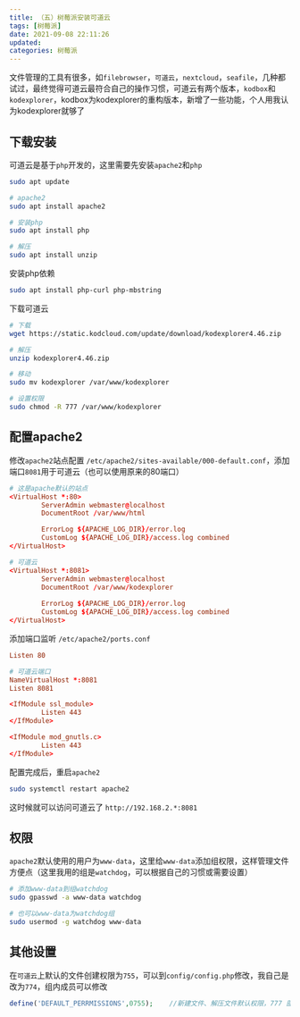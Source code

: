 ```yaml
---
title: （五）树莓派安装可道云
tags: [树莓派]
date: 2021-09-08 22:11:26
updated:
categories: 树莓派
---
```


文件管理的工具有很多，如`filebrowser`，`可道云`，`nextcloud`，`seafile`，几种都试过，最终觉得可道云最符合自己的操作习惯，可道云有两个版本，`kodbox`和 `kodexplorer`，kodbox为kodexplorer的重构版本，新增了一些功能，个人用我认为kodexplorer就够了

<!-- more -->

## 下载安装

可道云是基于`php`开发的，这里需要先安装`apache2`和`php`

```sh
sudo apt update

# apache2
sudo apt install apache2

# 安装php
sudo apt install php

# 解压
sudo apt install unzip
```

安装php依赖

```sh
sudo apt install php-curl php-mbstring 
```

下载可道云

```sh
# 下载
wget https://static.kodcloud.com/update/download/kodexplorer4.46.zip

# 解压
unzip kodexplorer4.46.zip

# 移动
sudo mv kodexplorer /var/www/kodexplorer

# 设置权限
sudo chmod -R 777 /var/www/kodexplorer
```

## 配置apache2

修改`apache2`站点配置 `/etc/apache2/sites-available/000-default.conf`，添加端口`8081`用于可道云（也可以使用原来的80端口）

```conf
# 这是apache默认的站点
<VirtualHost *:80>
        ServerAdmin webmaster@localhost
        DocumentRoot /var/www/html

        ErrorLog ${APACHE_LOG_DIR}/error.log
        CustomLog ${APACHE_LOG_DIR}/access.log combined
</VirtualHost>

# 可道云
<VirtualHost *:8081>
        ServerAdmin webmaster@localhost
        DocumentRoot /var/www/kodexplorer
        
        ErrorLog ${APACHE_LOG_DIR}/error.log
        CustomLog ${APACHE_LOG_DIR}/access.log combined
</VirtualHost>
```

添加端口监听 `/etc/apache2/ports.conf`

```conf
Listen 80

# 可道云端口
NameVirtualHost *:8081
Listen 8081

<IfModule ssl_module>
        Listen 443
</IfModule>

<IfModule mod_gnutls.c>
        Listen 443
</IfModule>
```

配置完成后，重启`apache2`

```sh
sudo systemctl restart apache2
```

这时候就可以访问可道云了 `http://192.168.2.*:8081`

## 权限

`apache2`默认使用的用户为`www-data`，这里给`www-data`添加组权限，这样管理文件方便点（这里我用的组是`watchdog`，可以根据自己的习惯或需要设置）

```sh
# 添加www-data到组watchdog
sudo gpasswd -a www-data watchdog

# 也可以www-data为watchdog组
sudo usermod -g watchdog www-data
```

## 其他设置

在`可道云`上默认的文件创建权限为`755`，可以到`config/config.php`修改，我自己是改为`774`，组内成员可以修改

```php
define('DEFAULT_PERRMISSIONS',0755);	//新建文件、解压文件默认权限，777 部分虚拟主机限制了777;
```

